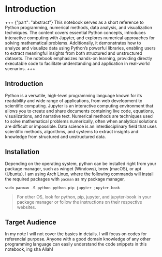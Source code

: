 # Introduction

+++ {"part": "abstract"}
This notebook serves as a short reference to Python programming, numerical methods, data analysis, and visualization techniques. The content covers essential Python concepts, introduces interactive computing with Jupyter, and explores numerical approaches for solving mathematical problems. Additionally, it demonstrates how to analyze and visualize data using Python’s powerful libraries, enabling users to extract meaningful insights from both structured and unstructured datasets. The notebook emphasizes hands-on learning, providing directly executable code to facilitate understanding and application in real-world scenarios.
+++

## Introduction

Python is a versatile, high-level programming language known for its readability and wide range of applications, from web development to scientific computing. Jupyter is an interactive computing environment that allows you to create and share documents containing live code, equations, visualizations, and narrative text. Numerical methods are techniques used to solve mathematical problems numerically, often when analytical solutions are difficult or impossible. Data science is an interdisciplinary field that uses scientific methods, algorithms, and systems to extract insights and knowledge from structured and unstructured data.

## Installation

Depending on the operating system, python can be installed right from your package manager, such as winget (Windows), brew (macOS), or apt (Ubuntu). I am using Arch Linux, where the following commands will install the required packages with `pacman` as my package manager,

```shell
sudo pacman -S python python-pip jupyter jupyter-book
```

> For other OS, look for python, pip, jupyter, and jupyter-book in your package manager or follow the instructions on their respective websites.

## Target Audience

In my note I will not cover the basics in details. I will focus on codes for referencial purpose. Anyone with a good domain knowledge of any other programming language can easily understand the code snippets in this notebook, ing sha Allah!
